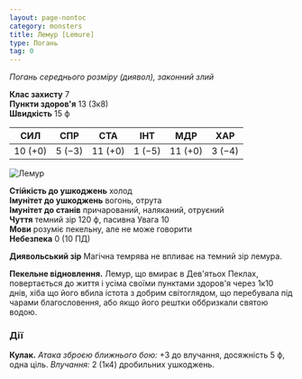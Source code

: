 ```yaml
---
layout: page-nontoc
category: monsters
title: Лемур [Lemure]
type: Погань
tag: 0
---
```


_Погань середнього розміру (диявол), законний злий_

**Клас захисту** 7    
**Пункти здоров'я** 13 (3к8)    
**Швидкість** 15 ф

| СИЛ     | СПР    | СТА     | ІНТ    | МДР     | ХАР    |
| ------- | ------ | ------- | ------ | ------- | ------ |
| 10 (+0) | 5 (−3) | 11 (+0) | 1 (−5) | 11 (+0) | 3 (−4) |

![Лемур](https://www.dndbeyond.com/avatars/thumbnails/30782/27/1000/1000/638061948542817137.png)

**Стійкість до ушкоджень** холод    
**Імунітет до ушкоджень** вогонь, отрута    
**Імунітет до станів** причарований, наляканий, отруєний    
**Чуття** темний зір 120 ф, пасивна Увага 10    
**Мови** розуміє пекельну, але не може говорити    
**Небезпека** 0 (10 ПД)

**Диявольський зір** Магічна темрява не впливає на темний зір лемура.    

**Пекельне відновлення.** Лемур, що вмирає в Дев'ятьох Пеклах, повертається до життя і усіма своїми пунктами здоров'я через 1к10 днів, хіба що його вбила істота з добрим світоглядом, що перебувала під чарами благословення, або якщо його рештки оббризкали святою водою.

### Дії
**Кулак.** _Атака зброєю ближнього бою:_ +3 до влучання, досяжність 5 ф, одна ціль. _Влучання:_ 2 (1к4) дробильних ушкоджень.
